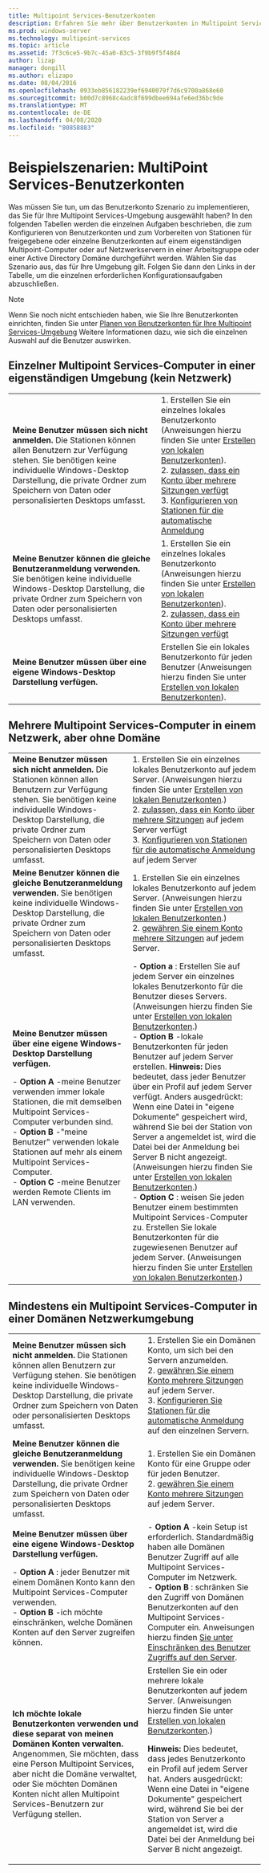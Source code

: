 ```yaml
---
title: Multipoint Services-Benutzerkonten
description: Erfahren Sie mehr über Benutzerkonten in Multipoint Services, insbesondere die für verschiedene Szenarien zu verwendende Art.
ms.prod: windows-server
ms.technology: multipoint-services
ms.topic: article
ms.assetid: 7f3c6ce5-9b7c-45a0-83c5-3f9b9f5f48d4
author: lizap
manager: dongill
ms.author: elizapo
ms.date: 08/04/2016
ms.openlocfilehash: 0933eb856182239ef6940079f7d6c9700a868e60
ms.sourcegitcommit: b00d7c8968c4adc8f699dbee694afe6ed36bc9de
ms.translationtype: MT
ms.contentlocale: de-DE
ms.lasthandoff: 04/08/2020
ms.locfileid: "80858883"
---
```

# <a name="example-scenarios-multipoint-services-user-accounts"></a>Beispielszenarien: MultiPoint Services-Benutzerkonten
Was müssen Sie tun, um das Benutzerkonto Szenario zu implementieren, das Sie für Ihre Multipoint Services-Umgebung ausgewählt haben? In den folgenden Tabellen werden die einzelnen Aufgaben beschrieben, die zum Konfigurieren von Benutzerkonten und zum Vorbereiten von Stationen für freigegebene oder einzelne Benutzerkonten auf einem eigenständigen Multipoint-Computer oder auf Netzwerkservern in einer Arbeitsgruppe oder einer Active Directory Domäne durchgeführt werden. Wählen Sie das Szenario aus, das für Ihre Umgebung gilt. Folgen Sie dann den Links in der Tabelle, um die einzelnen erforderlichen Konfigurationsaufgaben abzuschließen.  
  
> [!NOTE]  
> Wenn Sie noch nicht entschieden haben, wie Sie Ihre Benutzerkonten einrichten, finden Sie unter [Planen von Benutzerkonten für Ihre Multipoint Services-Umgebung](Plan-user-accounts-for-your-MultiPoint-services-environment.md) Weitere Informationen dazu, wie sich die einzelnen Auswahl auf die Benutzer auswirken.  
  
## <a name="single-multipoint-services-computer-in-a-stand-alone-environment-no-network"></a>Einzelner Multipoint Services-Computer in einer eigenständigen Umgebung (kein Netzwerk)  
  
|||  
|-|-|  
|**Meine Benutzer müssen sich nicht anmelden.** Die Stationen können allen Benutzern zur Verfügung stehen. Sie benötigen keine individuelle Windows-Desktop Darstellung, die private Ordner zum Speichern von Daten oder personalisierten Desktops umfasst.|1. Erstellen Sie ein einzelnes lokales Benutzerkonto (Anweisungen hierzu finden Sie unter [Erstellen von lokalen Benutzerkonten](Create-local-user-accounts.md)).<br />2. [zulassen, dass ein Konto über mehrere Sitzungen verfügt](Allow-one-account-to-have-multiple-sessions.md)<br />3. [Konfigurieren von Stationen für die automatische Anmeldung](Configure-stations-for-automatic-logon.md)|  
|**Meine Benutzer können die gleiche Benutzeranmeldung verwenden.** Sie benötigen keine individuelle Windows-Desktop Darstellung, die private Ordner zum Speichern von Daten oder personalisierten Desktops umfasst.|1. Erstellen Sie ein einzelnes lokales Benutzerkonto (Anweisungen hierzu finden Sie unter [Erstellen von lokalen Benutzerkonten](Create-local-user-accounts.md)).<br />2. [zulassen, dass ein Konto über mehrere Sitzungen verfügt](Allow-one-account-to-have-multiple-sessions.md)|  
|**Meine Benutzer müssen über eine eigene Windows-Desktop Darstellung verfügen.**|Erstellen Sie ein lokales Benutzerkonto für jeden Benutzer (Anweisungen hierzu finden Sie unter [Erstellen von lokalen Benutzerkonten](Create-local-user-accounts.md)).|  
  
## <a name="multiple-multipoint-services-computers-on-a-network-but-with-no-domain"></a>Mehrere Multipoint Services-Computer in einem Netzwerk, aber ohne Domäne  
  
|||  
|-|-|  
|**Meine Benutzer müssen sich nicht anmelden.** Die Stationen können allen Benutzern zur Verfügung stehen. Sie benötigen keine individuelle Windows-Desktop Darstellung, die private Ordner zum Speichern von Daten oder personalisierten Desktops umfasst.|1. Erstellen Sie ein einzelnes lokales Benutzerkonto auf jedem Server. (Anweisungen hierzu finden Sie unter [Erstellen von lokalen Benutzerkonten](Create-local-user-accounts.md).)<br />2. [zulassen, dass ein Konto über mehrere Sitzungen](Allow-one-account-to-have-multiple-sessions.md) auf jedem Server verfügt<br />3. [Konfigurieren von Stationen für die automatische Anmeldung](Configure-stations-for-automatic-logon.md) auf jedem Server|  
|**Meine Benutzer können die gleiche Benutzeranmeldung verwenden.** Sie benötigen keine individuelle Windows-Desktop Darstellung, die private Ordner zum Speichern von Daten oder personalisierten Desktops umfasst.|1. Erstellen Sie ein einzelnes lokales Benutzerkonto auf jedem Server. (Anweisungen hierzu finden Sie unter [Erstellen von lokalen Benutzerkonten](Create-local-user-accounts.md).)<br />2. [gewähren Sie einem Konto mehrere Sitzungen](Allow-one-account-to-have-multiple-sessions.md) auf jedem Server.|  
|**Meine Benutzer müssen über eine eigene Windows-Desktop Darstellung verfügen.**<p>-   **Option A** -meine Benutzer verwenden immer lokale Stationen, die mit demselben Multipoint Services-Computer verbunden sind.<br />-   **Option B** -"meine Benutzer" verwenden lokale Stationen auf mehr als einem Multipoint Services-Computer.<br />-   **Option C** -meine Benutzer werden Remote Clients im LAN verwenden.|-   **Option a** : Erstellen Sie auf jedem Server ein einzelnes lokales Benutzerkonto für die Benutzer dieses Servers. (Anweisungen hierzu finden Sie unter [Erstellen von lokalen Benutzerkonten](Create-local-user-accounts.md).)<br />-   **Option B** -lokale Benutzerkonten für jeden Benutzer auf jedem Server erstellen. **Hinweis:** Dies bedeutet, dass jeder Benutzer über ein Profil auf jedem Server verfügt. Anders ausgedrückt: Wenn eine Datei in "eigene Dokumente" gespeichert wird, während Sie bei der Station von Server a angemeldet ist, wird die Datei bei der Anmeldung bei Server B nicht angezeigt. (Anweisungen hierzu finden Sie unter [Erstellen von lokalen Benutzerkonten](Create-local-user-accounts.md).)<br />-   **Option C** : weisen Sie jeden Benutzer einem bestimmten Multipoint Services-Computer zu. Erstellen Sie lokale Benutzerkonten für die zugewiesenen Benutzer auf jedem Server. (Anweisungen hierzu finden Sie unter [Erstellen von lokalen Benutzerkonten](Create-local-user-accounts.md).)|  
  
## <a name="one-or-more-multipoint-services-computers-in-a-domain-network-environment"></a>Mindestens ein Multipoint Services-Computer in einer Domänen Netzwerkumgebung  
  
|||  
|-|-|  
|**Meine Benutzer müssen sich nicht anmelden.** Die Stationen können allen Benutzern zur Verfügung stehen. Sie benötigen keine individuelle Windows-Desktop Darstellung, die private Ordner zum Speichern von Daten oder personalisierten Desktops umfasst.|1. Erstellen Sie ein Domänen Konto, um sich bei den Servern anzumelden.<br />2. [gewähren Sie einem Konto mehrere Sitzungen](Allow-one-account-to-have-multiple-sessions.md) auf jedem Server.<br />3. [Konfigurieren Sie Stationen für die automatische Anmeldung](Configure-stations-for-automatic-logon.md) auf den einzelnen Servern.|  
|**Meine Benutzer können die gleiche Benutzeranmeldung verwenden.** Sie benötigen keine individuelle Windows-Desktop Darstellung, die private Ordner zum Speichern von Daten oder personalisierten Desktops umfasst.|1. Erstellen Sie ein Domänen Konto für eine Gruppe oder für jeden Benutzer.<br />2. [gewähren Sie einem Konto mehrere Sitzungen](Allow-one-account-to-have-multiple-sessions.md) auf jedem Server.|  
|**Meine Benutzer müssen über eine eigene Windows-Desktop Darstellung verfügen.**<p>-   **Option A** : jeder Benutzer mit einem Domänen Konto kann den Multipoint Services-Computer verwenden.<br />-   **Option B** -ich möchte einschränken, welche Domänen Konten auf den Server zugreifen können.|-   **Option A** -kein Setup ist erforderlich. Standardmäßig haben alle Domänen Benutzer Zugriff auf alle Multipoint Services-Computer im Netzwerk.<br />-   **Option B** : schränken Sie den Zugriff von Domänen Benutzerkonten auf den Multipoint Services-Computer ein. Anweisungen hierzu finden [Sie unter Einschränken des Benutzer Zugriffs auf den Server](limit-users--access-to-the-server-in-multipoint-services.md).|  
|**Ich möchte lokale Benutzerkonten verwenden und diese separat von meinen Domänen Konten verwalten.** Angenommen, Sie möchten, dass eine Person Multipoint Services, aber nicht die Domäne verwaltet, oder Sie möchten Domänen Konten nicht allen Multipoint Services-Benutzern zur Verfügung stellen.|Erstellen Sie ein oder mehrere lokale Benutzerkonten auf jedem Server. (Anweisungen hierzu finden Sie unter [Erstellen von lokalen Benutzerkonten](Create-local-user-accounts.md).)<p>**Hinweis:** Dies bedeutet, dass jedes Benutzerkonto ein Profil auf jedem Server hat. Anders ausgedrückt: Wenn eine Datei in "eigene Dokumente" gespeichert wird, während Sie bei der Station von Server a angemeldet ist, wird die Datei bei der Anmeldung bei Server B nicht angezeigt.|  